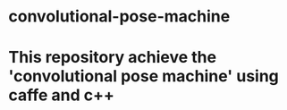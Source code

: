 # convolutional-pose-machine
# This repository achieve the 'convolutional pose machine' using caffe and c++
